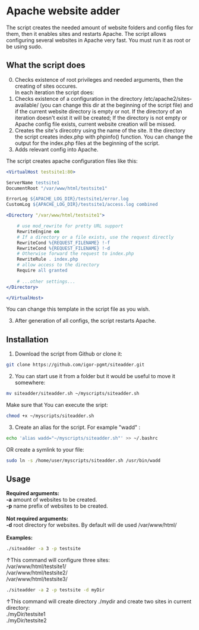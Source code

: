 # Apache website adder
The script creates the needed amount of website folders and config files for them, then it enables sites and restarts Apache. The script allows configuring several websites in Apache very fast. You must run it as root or be using sudo.

## What the script does
0. Checks existence of root privileges and needed arguments, then the creating of sites occures.<br />In each iteration the script does:
1. Checks existence of a configuration in the directory /etc/apache2/sites-available/ (you can change this dir at the beginning of the script file) and if the current website directory is empty or not. If the directory of an iteration doesn't exist it will be created; If the directory is not empty or Apache config file exists, current website creation will be missed.
2. Creates the site's direcotry using  the name of the site. It the directory the script creates index.php with phpinfo() function. You can change the output for the index.php files at the beginning of the script.
3. Adds relevant config into Apache.

The script creates apache configuration files like this:
```apache
<VirtualHost testsite1:80>

ServerName testsite1
DocumentRoot "/var/www/html/testsite1"

ErrorLog ${APACHE_LOG_DIR}/testsite1/error.log
CustomLog ${APACHE_LOG_DIR}/testsite1/access.log combined

<Directory "/var/www/html/testsite1">

    # use mod_rewrite for pretty URL support
    RewriteEngine on
    # If a directory or a file exists, use the request directly
    RewriteCond %{REQUEST_FILENAME} !-f
    RewriteCond %{REQUEST_FILENAME} !-d
    # Otherwise forward the request to index.php
    RewriteRule . index.php
	# allow access to the directory
	Require all granted
   
    # ...other settings...
</Directory>

</VirtualHost>
```
You can change this template in the script file as you wish.

3. After generation of all configs, the script restarts Apache.

## Installation
1. Download the script from Github or clone it:
```bash
git clone https://github.com/igor-pgmt/siteadder.git
```

2. You can start use it from a folder but it would be useful to move it somewhere:
```bash
mv siteadder/siteadder.sh ~/myscripts/siteadder.sh
```
Make sure that You can execute the sript:
```bash
chmod +x ~/myscripts/siteadder.sh
```

3. Create an alias for the script. For example "wadd" :
```bash
echo 'alias wadd="~/myscripts/siteadder.sh"' >> ~/.bashrc
```

OR create a symlink to your file:
```bash
sudo ln -s /home/user/myscripts/siteadder.sh /usr/bin/wadd
```

## Usage
**Required arguments:**<br />
**-a** amount of websites to be created.<br />
**-p** name prefix of websites to be created.<br />
<br />
**Not required arguments:**<br />
**-d** root directory for websites. By default will de used /var/www/html/<br />
<br />
**Examples:**
```bash
./siteadder -a 3 -p testsite 
```
↑This command will configure three sites:<br />
/var/www/html/testsite1/<br />
/var/www/html/testsite2/<br />
/var/www/html/testsite3/<br />

```bash
./siteadder -a 2 -p testsite -d myDir
```
↑This command will create directory ./mydir and create two sites in current directory:<br />
./myDir/testsite1<br />
./myDir/testsite2<br />
